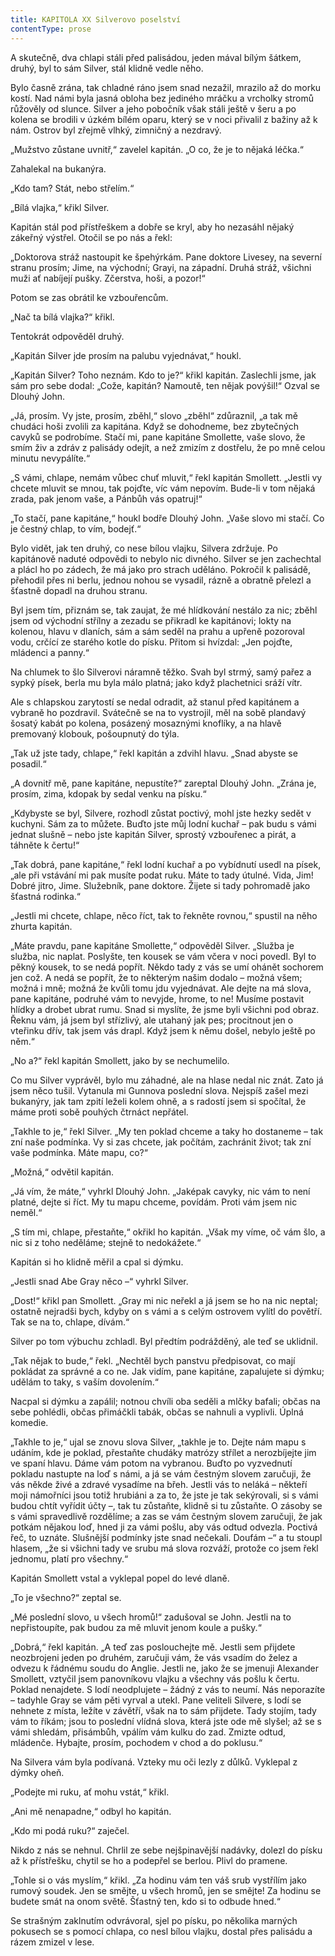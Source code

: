 ```yaml
---
title: KAPITOLA XX Silverovo poselství
contentType: prose
---
```


A skutečně, dva chlapi stáli před palisádou, jeden mával bílým šátkem, druhý, byl to sám Silver, stál klidně vedle něho.

Bylo časně zrána, tak chladné ráno jsem snad nezažil, mrazilo až do morku kostí. Nad námi byla jasná obloha bez jediného mráčku a vrcholky stromů růžověly od slunce. Silver a jeho pobočník však stáli ještě v šeru a po kolena se brodili v úzkém bílém oparu, který se v noci přivalil z bažiny až k nám. Ostrov byl zřejmě vlhký, zimničný a nezdravý.

„Mužstvo zůstane uvnitř,“ zavelel kapitán. „O co, že je to nějaká léčka.“

Zahalekal na bukanýra.

„Kdo tam? Stát, nebo střelím.“

„Bílá vlajka,“ křikl Silver.

Kapitán stál pod přístřeškem a dobře se kryl, aby ho nezasáhl nějaký zákeřný výstřel. Otočil se po nás a řekl:

„Doktorova stráž nastoupit ke špehýrkám. Pane doktore Livesey, na severní stranu prosím; Jime, na východní; Grayi, na západní. Druhá stráž, všichni muži ať nabíjejí pušky. Zčerstva, hoši, a pozor!“

Potom se zas obrátil ke vzbouřencům.

„Nač ta bílá vlajka?“ křikl.

Tentokrát odpověděl druhý.

„Kapitán Silver jde prosím na palubu vyjednávat,“ houkl.

„Kapitán Silver? Toho neznám. Kdo to je?“ křikl kapitán. Zaslechli jsme, jak sám pro sebe dodal: „Cože, kapitán? Namoutě, ten nějak povýšil!“ Ozval se Dlouhý John.

„Já, prosím. Vy jste, prosím, zběhl,“ slovo „zběhl“ zdůraznil, „a tak mě chudáci hoši zvolili za kapitána. Když se dohodneme, bez zbytečných cavyků se podrobíme. Stačí mi, pane kapitáne Smollette, vaše slovo, že smím živ a zdráv z palisády odejít, a než zmizím z dostřelu, že po mně celou minutu nevypálíte.“

„S vámi, chlape, nemám vůbec chuť mluvit,“ řekl kapitán Smollett. „Jestli vy chcete mluvit se mnou, tak pojďte, víc vám nepovím. Bude-li v tom nějaká zrada, pak jenom vaše, a Pánbůh vás opatruj!“

„To stačí, pane kapitáne,“ houkl bodře Dlouhý John. „Vaše slovo mi stačí. Co je čestný chlap, to vím, bodejť.“

Bylo vidět, jak ten druhý, co nese bílou vlajku, Silvera zdržuje. Po kapitánově naduté odpovědi to nebylo nic divného. Silver se jen zachechtal a plácl ho po zádech, že má jako pro strach uděláno. Pokročil k palisádě, přehodil přes ni berlu, jednou nohou se vysadil, rázně a obratně přelezl a šťastně dopadl na druhou stranu.

Byl jsem tím, přiznám se, tak zaujat, že mé hlídkování nestálo za nic; zběhl jsem od východní střílny a zezadu se přikradl ke kapitánovi; lokty na kolenou, hlavu v dlaních, sám a sám seděl na prahu a upřeně pozoroval vodu, crčící ze starého kotle do písku. Přitom si hvízdal: „Jen pojďte, mládenci a panny.“

Na chlumek to šlo Silverovi náramně těžko. Svah byl strmý, samý pařez a sypký písek, berla mu byla málo platná; jako když plachetnici sráží vítr.

Ale s chlapskou zarytostí se nedal odradit, až stanul před kapitánem a vybraně ho pozdravil. Svátečně se na to vystrojil, měl na sobě plandavý šosatý kabát po kolena, posázený mosaznými knoflíky, a na hlavě premovaný klobouk, pošoupnutý do týla.

„Tak už jste tady, chlape,“ řekl kapitán a zdvihl hlavu. „Snad abyste se posadil.“

„A dovnitř mě, pane kapitáne, nepustíte?“ zareptal Dlouhý John. „Zrána je, prosím, zima, kdopak by sedal venku na písku.“

„Kdybyste se byl, Silvere, rozhodl zůstat poctivý, mohl jste hezky sedět v kuchyni. Sám za to můžete. Buďto jste můj lodní kuchař – pak budu s vámi jednat slušně – nebo jste kapitán Silver, sprostý vzbouřenec a pirát, a táhněte k čertu!“

„Tak dobrá, pane kapitáne,“ řekl lodní kuchař a po vybídnutí usedl na písek, „ale při vstávání mi pak musíte podat ruku. Máte to tady útulné. Vida, Jim! Dobré jitro, Jime. Služebník, pane doktore. Žijete si tady pohromadě jako šťastná rodinka.“

„Jestli mi chcete, chlape, něco říct, tak to řekněte rovnou,“ spustil na něho zhurta kapitán.

„Máte pravdu, pane kapitáne Smollette,“ odpověděl Silver. „Služba je služba, nic naplat. Poslyšte, ten kousek se vám včera v noci povedl. Byl to pěkný kousek, to se nedá popřít. Někdo tady z vás se umí ohánět sochorem jen což. A nedá se popřít, že to některým našim dodalo – možná všem; možná i mně; možná že kvůli tomu jdu vyjednávat. Ale dejte na má slova, pane kapitáne, podruhé vám to nevyjde, hrome, to ne! Musíme postavit hlídky a drobet ubrat rumu. Snad si myslíte, že jsme byli všichni pod obraz. Řeknu vám, já jsem byl střízlivý, ale utahaný jak pes; procitnout jen o vteřinku dřív, tak jsem vás drapl. Když jsem k němu došel, nebylo ještě po něm.“

„No a?“ řekl kapitán Smollett, jako by se nechumelilo.

Co mu Silver vyprávěl, bylo mu záhadné, ale na hlase nedal nic znát. Zato já jsem něco tušil. Vytanula mi Gunnova poslední slova. Nejspíš zašel mezi bukanýry, jak tam zpití leželi kolem ohně, a s radostí jsem si spočítal, že máme proti sobě pouhých čtrnáct nepřátel.

„Takhle to je,“ řekl Silver. „My ten poklad chceme a taky ho dostaneme – tak zní naše podmínka. Vy si zas chcete, jak počítám, zachránit život; tak zní vaše podmínka. Máte mapu, co?“

„Možná,“ odvětil kapitán.

„Já vím, že máte,“ vyhrkl Dlouhý John. „Jaképak cavyky, nic vám to není platné, dejte si říct. My tu mapu chceme, povídám. Proti vám jsem nic neměl.“

„S tím mi, chlape, přestaňte,“ okřikl ho kapitán. „Však my víme, oč vám šlo, a nic si z toho neděláme; stejně to nedokážete.“

Kapitán si ho klidně měřil a cpal si dýmku.

„Jestli snad Abe Gray něco –“ vyhrkl Silver.

„Dost!“ křikl pan Smollett. „Gray mi nic neřekl a já jsem se ho na nic neptal; ostatně nejradši bych, kdyby on s vámi a s celým ostrovem vylítl do povětří. Tak se na to, chlape, dívám.“

Silver po tom výbuchu zchladl. Byl předtím podrážděný, ale teď se uklidnil.

„Tak nějak to bude,“ řekl. „Nechtěl bych panstvu předpisovat, co mají pokládat za správné a co ne. Jak vidím, pane kapitáne, zapalujete si dýmku; udělám to taky, s vaším dovolením.“

Nacpal si dýmku a zapálil; notnou chvíli oba seděli a mlčky bafali; občas na sebe pohlédli, občas přimáčkli tabák, občas se nahnuli a vyplivli. Úplná komedie.

„Takhle to je,“ ujal se znovu slova Silver, „takhle je to. Dejte nám mapu s udáním, kde je poklad, přestaňte chudáky matrózy střílet a nerozbíjejte jim ve spaní hlavu. Dáme vám potom na vybranou. Buďto po vyzvednutí pokladu nastupte na loď s námi, a já se vám čestným slovem zaručuji, že vás někde živé a zdravé vysadíme na břeh. Jestli vás to neláká – někteří moji námořníci jsou totiž hrubiáni a za to, že jste je tak sekýrovali, si s vámi budou chtít vyřídit účty –, tak tu zůstaňte, klidně si tu zůstaňte. O zásoby se s vámi spravedlivě rozdělíme; a zas se vám čestným slovem zaručuji, že jak potkám nějakou loď, hned ji za vámi pošlu, aby vás odtud odvezla. Poctivá řeč, to uznáte. Slušnější podmínky jste snad nečekali. Doufám –“ a tu stoupl hlasem, „že si všichni tady ve srubu má slova rozváží, protože co jsem řekl jednomu, platí pro všechny.“

Kapitán Smollett vstal a vyklepal popel do levé dlaně.

„To je všechno?“ zeptal se.

„Mé poslední slovo, u všech hromů!“ zadušoval se John. Jestli na to nepřistoupíte, pak budou za mě mluvit jenom koule a pušky.“

„Dobrá,“ řekl kapitán. „A teď zas poslouchejte mě. Jestli sem přijdete neozbrojeni jeden po druhém, zaručuji vám, že vás vsadím do želez a odvezu k řádnému soudu do Anglie. Jestli ne, jako že se jmenuji Alexander Smollett, vztyčil jsem panovníkovu vlajku a všechny vás pošlu k čertu. Poklad nenajdete. S lodí neodplujete – žádný z vás to neumí. Nás neporazíte – tadyhle Gray se vám pěti vyrval a utekl. Pane veliteli Silvere, s lodí se nehnete z místa, ležíte v závětří, však na to sám přijdete. Tady stojím, tady vám to říkám; jsou to poslední vlídná slova, která jste ode mě slyšel; až se s vámi shledám, přisámbůh, vpálím vám kulku do zad. Zmizte odtud, mládenče. Hybajte, prosím, pochodem v chod a do poklusu.“

Na Silvera vám byla podívaná. Vzteky mu oči lezly z důlků. Vyklepal z dýmky oheň.

„Podejte mi ruku, ať mohu vstát,“ křikl.

„Ani mě nenapadne,“ odbyl ho kapitán.

„Kdo mi podá ruku?“ zaječel.

Nikdo z nás se nehnul. Chrlil ze sebe nejšpinavější nadávky, dolezl do písku až k přístřešku, chytil se ho a podepřel se berlou. Plivl do pramene.

„Tohle si o vás myslím,“ křikl. „Za hodinu vám ten váš srub vystřílím jako rumový soudek. Jen se smějte, u všech hromů, jen se smějte! Za hodinu se budete smát na onom světě. Šťastný ten, kdo si to odbude hned.“

Se strašným zaklnutím odvrávoral, sjel po písku, po několika marných pokusech se s pomocí chlapa, co nesl bílou vlajku, dostal přes palisádu a rázem zmizel v lese.
